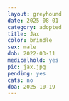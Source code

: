 ```yaml
---
layout: greyhound
date: 2025-08-01
category: adopted
title: Jax
color: brindle
sex: male
dob: 2022-03-11
medicalhold: yes
pic: jax.jpg
pending: yes
cats: no
doa: 2025-10-19
---
```


